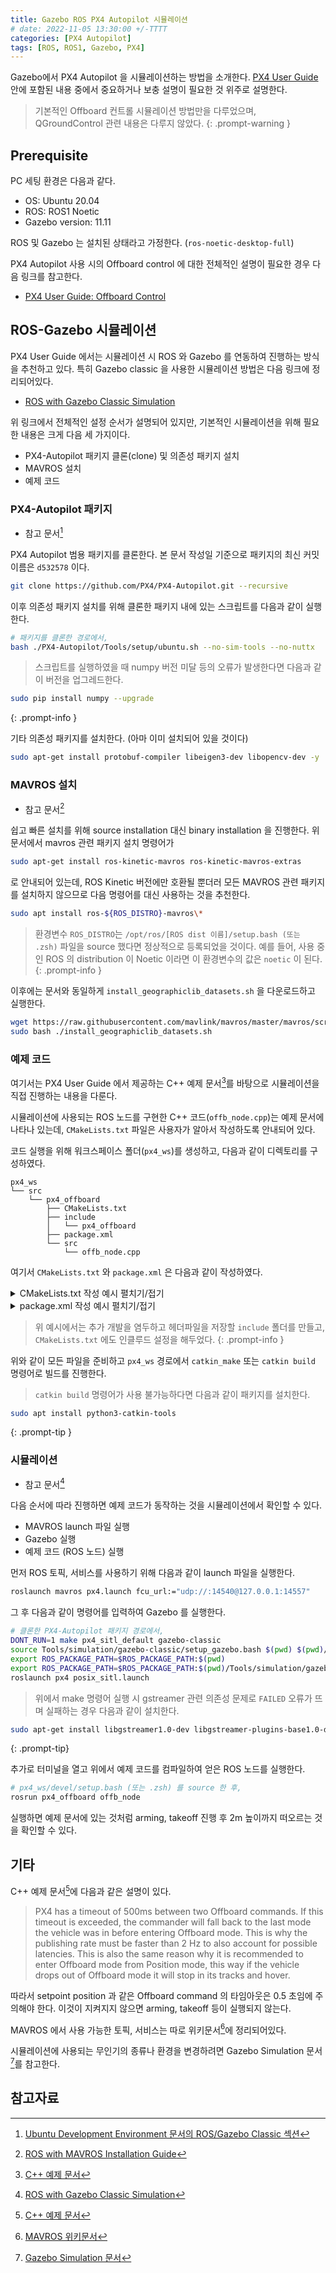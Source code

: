 ```yaml
---
title: Gazebo ROS PX4 Autopilot 시뮬레이션
# date: 2022-11-05 13:30:00 +/-TTTT
categories: [PX4 Autopilot]
tags: [ROS, ROS1, Gazebo, PX4]
---
```


Gazebo에서 PX4 Autopilot 을 시뮬레이션하는 방법을 소개한다.
[PX4 User Guide](https://docs.px4.io/main/en/) 안에 포함된 내용 중에서 중요하거나 보충 설명이 필요한 것 위주로 설명한다.

> 기본적인 Offboard 컨트롤 시뮬레이션 방법만을 다루었으며, QGroundControl 관련 내용은 다루지 않았다.
{: .prompt-warning }

## Prerequisite
PC 세팅 환경은 다음과 같다.

* OS: Ubuntu 20.04
* ROS: ROS1 Noetic
* Gazebo version: 11.11

ROS 및 Gazebo 는 설치된 상태라고 가정한다. (```ros-noetic-desktop-full```)

PX4 Autopilot 사용 시의 Offboard control 에 대한 전체적인 설명이 필요한 경우 다음 링크를 참고한다.

* [PX4 User Guide: Offboard Control](https://docs.px4.io/main/en/ros/offboard_control.html)

## ROS-Gazebo 시뮬레이션
PX4 User Guide 에서는 시뮬레이션 시 ROS 와 Gazebo 를 연동하여 진행하는 방식을 추천하고 있다.
특히 Gazebo classic 을 사용한 시뮬레이션 방법은 다음 링크에 정리되어있다.

* [ROS with Gazebo Classic Simulation](https://docs.px4.io/main/en/simulation/ros_interface.html)

위 링크에서 전체적인 설정 순서가 설명되어 있지만, 기본적인 시뮬레이션을 위해 필요한 내용은 크게 다음 세 가지이다.

* PX4-Autopilot 패키지 클론(clone) 및 의존성 패키지 설치
* MAVROS 설치
* 예제 코드

### PX4-Autopilot 패키지
* 참고 문서[^ubuntu-ros-gazebo]

PX4 Autopilot 범용 패키지를 클론한다. 본 문서 작성일 기준으로 패키지의 최신 커밋 이름은 ```d532578``` 이다.

```bash
git clone https://github.com/PX4/PX4-Autopilot.git --recursive
```

이후 의존성 패키지 설치를 위해 클론한 패키지 내에 있는 스크립트를 다음과 같이 실행한다.

```bash
# 패키지를 클론한 경로에서,
bash ./PX4-Autopilot/Tools/setup/ubuntu.sh --no-sim-tools --no-nuttx
```
> 스크립트를 실행하였을 때 numpy 버전 미달 등의 오류가 발생한다면 다음과 같이 버전을 업그레드한다.

```bash
sudo pip install numpy --upgrade
```
{: .prompt-info }

기타 의존성 패키지를 설치한다. (아마 이미 설치되어 있을 것이다)

```bash
sudo apt-get install protobuf-compiler libeigen3-dev libopencv-dev -y
```

### MAVROS 설치
* 참고 문서[^mavros-guide]

쉽고 빠른 설치를 위해 source installation 대신 binary installation 을 진행한다.
위 문서에서 mavros 관련 패키지 설치 명령어가

```bash
sudo apt-get install ros-kinetic-mavros ros-kinetic-mavros-extras
```

로 안내되어 있는데, ROS Kinetic 버전에만 호환될 뿐더러 모든 MAVROS 관련 패키지를 설치하지 않으므로 다음 명령어를 대신 사용하는 것을 추천한다.

```bash
sudo apt install ros-${ROS_DISTRO}-mavros\*
```

> 환경변수 ```ROS_DISTRO```는 ```/opt/ros/[ROS dist 이름]/setup.bash (또는 .zsh)``` 파일을 source 했다면 정상적으로 등록되었을 것이다. 예를 들어, 사용 중인 ROS 의 distribution 이 Noetic 이라면 이 환경변수의 값은 ```noetic``` 이 된다.
{: .prompt-info }

이후에는 문서와 동일하게 ```install_geographiclib_datasets.sh``` 을 다운로드하고 실행한다.

```bash
wget https://raw.githubusercontent.com/mavlink/mavros/master/mavros/scripts/install_geographiclib_datasets.sh
sudo bash ./install_geographiclib_datasets.sh
```

### 예제 코드
여기서는 PX4 User Guide 에서 제공하는 C++ 예제 문서[^cpp-example]를 바탕으로 시뮬레이션을 직접 진행하는 내용을 다룬다.

시뮬레이션에 사용되는 ROS 노드를 구현한 C++ 코드(```offb_node.cpp```)는 예제 문서에 나타나 있는데, ```CMakeLists.txt``` 파일은 사용자가 알아서 작성하도록 안내되어 있다.

코드 실행을 위해 워크스페이스 폴더(```px4_ws```)를 생성하고, 다음과 같이 디렉토리를 구성하였다.

```
px4_ws
└── src
    └── px4_offboard
        ├── CMakeLists.txt
        ├── include
        │   └── px4_offboard
        ├── package.xml
        └── src
            └── offb_node.cpp
```

여기서 ```CMakeLists.txt``` 와 ```package.xml``` 은 다음과 같이 작성하였다.

<details>
<summary>CMakeLists.txt 작성 예시 펼치기/접기</summary>

{% highlight cmake %}

cmake_minimum_required(VERSION 3.0.0)
project(px4_offboard)

## Use C++14
if(NOT CMAKE_CXX_STANDARD)
    set(CMAKE_CXX_STANDARD 14)
endif()
if(NOT CMAKE_BUILD_TYPE)
    set(CMAKE_BUILD_TYPE "Release")
endif()

## By adding -Wall and -Werror, the compiler does not ignore warnings anymore,
## enforcing cleaner code.
add_definitions(-Wall -Werror)

## Find catkin macros and libraries
find_package(catkin REQUIRED COMPONENTS
    roscpp
    std_msgs
    sensor_msgs
    geometry_msgs
    joint_state_controller
    robot_state_publisher

    mavros_msgs
)

## Find system libraries
find_package(Eigen3 REQUIRED)
find_package(Boost REQUIRED)

## catkin specific configuration
catkin_package(
    INCLUDE_DIRS include ${EIGEN3_INCLUDE_DIR}
    CATKIN_DEPENDS roscpp std_msgs sensor_msgs geometry_msgs mavros_msgs
)

## Specify additional locations of header files
include_directories(
    include
    ${catkin_INCLUDE_DIRS}
    ${EIGEN3_INCLUDE_DIRS}
    ${Boost_INCLUDE_DIRS}
)

## Libraries, executables
# add_library(${PROJECT_NAME} ~~)
# target_link_libraries(${PROJECT_NAME} ${catkin_LIBRARIES})
# add_dependencies(${PROJECT_NAME} ${catkin_EXPORTED_TARGETS})

add_executable(offb_node src/offb_node.cpp)
target_link_libraries(offb_node ${catkin_LIBRARIES})
add_dependencies(offb_node ${catkin_EXPORTED_TARGETS})

{% endhighlight %}

</details>

<details>
<summary>package.xml 작성 예시 펼치기/접기</summary>

{% highlight xml %}

<?xml version="1.0"?>
<package format="2">
    <name>px4_offboard</name>
    <version>1.0.0</version>
    <description>px4 offboard control</description>
    <maintainer email="physism@gmail.com">Sang Su Lee</maintainer>
    <license>None</license>
    <author email="physism@gmail.com">Sang Su Lee</author>

    <buildtool_depend>catkin</buildtool_depend>

    <build_depend>eigen</build_depend>
    <build_depend>boost</build_depend>

    <build_depend>roscpp</build_depend>
    <build_depend>std_msgs</build_depend>
    <build_depend>sensor_msgs</build_depend>
    <build_depend>geometry_msgs</build_depend>
    <build_depend>joint_state_controller</build_depend>
    <build_depend>robot_state_publisher</build_depend>
    <build_depend>mavros_msgs</build_depend>

    <exec_depend>roscpp</exec_depend>
    <exec_depend>std_msgs</exec_depend>
    <exec_depend>sensor_msgs</exec_depend>
    <exec_depend>geometry_msgs</exec_depend>
    <exec_depend>joint_state_controller</exec_depend>
    <exec_depend>robot_state_publisher</exec_depend>
    <exec_depend>mavros_msgs</exec_depend>
</package>

{% endhighlight %}

</details>

> 위 예시에서는 추가 개발을 염두하고 헤더파일을 저장할 ```include``` 폴더를 만들고, ```CMakeLists.txt``` 에도 인클루드 설정을 해두었다.
{: .prompt-info }

위와 같이 모든 파일을 준비하고 ```px4_ws``` 경로에서 ```catkin_make``` 또는 ```catkin build``` 명령어로 빌드를 진행한다.

> ```catkin build``` 명령어가 사용 불가능하다면 다음과 같이 패키지를 설치한다.
```bash
sudo apt install python3-catkin-tools
```
{: .prompt-tip }

### 시뮬레이션
* 참고 문서[^simulation]

다음 순서에 따라 진행하면 예제 코드가 동작하는 것을 시뮬레이션에서 확인할 수 있다.

* MAVROS launch 파일 실행
* Gazebo 실행
* 예제 코드 (ROS 노드) 실행

먼저 ROS 토픽, 서비스를 사용하기 위해 다음과 같이 launch 파일을 실행한다.

```bash
roslaunch mavros px4.launch fcu_url:="udp://:14540@127.0.0.1:14557"
```

그 후 다음과 같이 명령어를 입력하여 Gazebo 를 실행한다.

```bash
# 클론한 PX4-Autopilot 패키지 경로에서,
DONT_RUN=1 make px4_sitl_default gazebo-classic
source Tools/simulation/gazebo-classic/setup_gazebo.bash $(pwd) $(pwd)/build/px4_sitl_default
export ROS_PACKAGE_PATH=$ROS_PACKAGE_PATH:$(pwd)
export ROS_PACKAGE_PATH=$ROS_PACKAGE_PATH:$(pwd)/Tools/simulation/gazebo-classic/sitl_gazebo-classic
roslaunch px4 posix_sitl.launch
```

> 위에서 make 명령어 실행 시 gstreamer 관련 의존성 문제로 ```FAILED``` 오류가 뜨며 실패하는 경우 다음과 같이 설치한다.
```bash
sudo apt-get install libgstreamer1.0-dev libgstreamer-plugins-base1.0-dev
```
{: .prompt-tip}

추가로 터미널을 열고 위에서 예제 코드를 컴파일하여 얻은 ROS 노드를 실행한다.

```bash
# px4_ws/devel/setup.bash (또는 .zsh) 를 source 한 후,
rosrun px4_offboard offb_node
```

실행하면 예제 문서에 있는 것처럼 arming, takeoff 진행 후 2m 높이까지 떠오르는 것을 확인할 수 있다.

## 기타
C++ 예제 문서[^cpp-example]에 다음과 같은 설명이 있다.

> PX4 has a timeout of 500ms between two Offboard commands. If this timeout is exceeded, the commander will fall back to the last mode the vehicle was in before entering Offboard mode. This is why the publishing rate must be faster than 2 Hz to also account for possible latencies. This is also the same reason why it is recommended to enter Offboard mode from Position mode, this way if the vehicle drops out of Offboard mode it will stop in its tracks and hover.

따라서 setpoint position 과 같은 Offboard command 의 타임아웃은 0.5 초임에 주의해야 한다. 이것이 지켜지지 않으면 arming, takeoff 등이 실행되지 않는다.

MAVROS 에서 사용 가능한 토픽, 서비스는 따로 위키문서[^mavros-wiki]에 정리되어있다.

시뮬레이션에 사용되는 무인기의 종류나 환경을 변경하려면 Gazebo Simulation 문서[^gazebo-sim-detailed]를 참고한다.

## 참고자료
[^ubuntu-ros-gazebo]: [Ubuntu Development Environment 문서의 ROS/Gazebo Classic 섹션](https://docs.px4.io/main/en/dev_setup/dev_env_linux_ubuntu.html#ros-gazebo-classic)
[^mavros-guide]: [ROS with MAVROS Installation Guide](https://docs.px4.io/main/en/ros/mavros_installation.html)
[^cpp-example]: [C++ 예제 문서](https://docs.px4.io/main/en/ros/mavros_offboard_cpp.html)
[^simulation]: [ROS with Gazebo Classic Simulation](https://docs.px4.io/main/en/simulation/ros_interface.html)
[^mavros-wiki]: [MAVROS 위키문서](http://wiki.ros.org/mavros)
[^gazebo-sim-detailed]: [Gazebo Simulation 문서](https://dev.px4.io/v1.10_noredirect/en/simulation/gazebo.html)